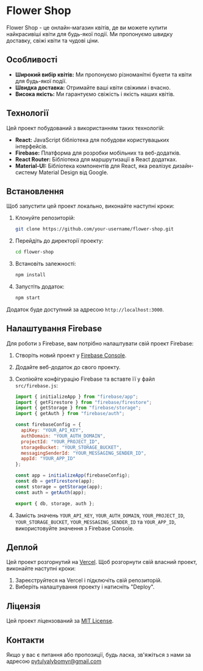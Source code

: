 # Flower Shop

Flower Shop - це онлайн-магазин квітів, де ви можете купити найкрасивіші квіти для будь-якої події. Ми пропонуємо швидку доставку, свіжі квіти та чудові ціни.

## Особливості

- **Широкий вибір квітів:** Ми пропонуємо різноманітні букети та квіти для будь-якої події.
- **Швидка доставка:** Отримайте ваші квіти свіжими і вчасно.
- **Висока якість:** Ми гарантуємо свіжість і якість наших квітів.

## Технології

Цей проект побудований з використанням таких технологій:

- **React:** JavaScript бібліотека для побудови користувацьких інтерфейсів.
- **Firebase:** Платформа для розробки мобільних та веб-додатків.
- **React Router:** Бібліотека для маршрутизації в React додатках.
- **Material-UI:** Бібліотека компонентів для React, яка реалізує дизайн-систему Material Design від Google.

## Встановлення

Щоб запустити цей проект локально, виконайте наступні кроки:

1. Клонуйте репозиторій:

    ```bash
    git clone https://github.com/your-username/flower-shop.git
    ```

2. Перейдіть до директорії проекту:

    ```bash
    cd flower-shop
    ```

3. Встановіть залежності:

    ```bash
    npm install
    ```

4. Запустіть додаток:

    ```bash
    npm start
    ```

Додаток буде доступний за адресою `http://localhost:3000`.

## Налаштування Firebase

Для роботи з Firebase, вам потрібно налаштувати свій проект Firebase:

1. Створіть новий проект у [Firebase Console](https://console.firebase.google.com/).
2. Додайте веб-додаток до свого проекту.
3. Скопіюйте конфігурацію Firebase та вставте її у файл `src/firebase.js`:

    ```javascript
    import { initializeApp } from "firebase/app";
    import { getFirestore } from "firebase/firestore";
    import { getStorage } from "firebase/storage";
    import { getAuth } from "firebase/auth";

    const firebaseConfig = {
      apiKey: "YOUR_API_KEY",
      authDomain: "YOUR_AUTH_DOMAIN",
      projectId: "YOUR_PROJECT_ID",
      storageBucket: "YOUR_STORAGE_BUCKET",
      messagingSenderId: "YOUR_MESSAGING_SENDER_ID",
      appId: "YOUR_APP_ID"
    };

    const app = initializeApp(firebaseConfig);
    const db = getFirestore(app);
    const storage = getStorage(app);
    const auth = getAuth(app);

    export { db, storage, auth };
    ```

4. Замість значень `YOUR_API_KEY`, `YOUR_AUTH_DOMAIN`, `YOUR_PROJECT_ID`, `YOUR_STORAGE_BUCKET`, `YOUR_MESSAGING_SENDER_ID` та `YOUR_APP_ID`, використовуйте значення з Firebase Console.

## Деплой

Цей проект розгорнутий на [Vercel](https://vercel.com/). Щоб розгорнути свій власний проект, виконайте наступні кроки:

1. Зареєструйтеся на Vercel і підключіть свій репозиторій.
2. Виберіть налаштування проекту і натисніть "Deploy".

## Ліцензія

Цей проект ліцензований за [MIT License](LICENSE).

## Контакти

Якщо у вас є питання або пропозиції, будь ласка, зв'яжіться з нами за адресою pytulyalybomyr@gmail.com
